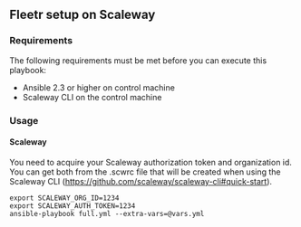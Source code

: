 ## Fleetr setup on Scaleway

### Requirements

The following requirements must be met before you can execute this playbook:

* Ansible 2.3 or higher on control machine
* Scaleway CLI on the control machine

### Usage

#### Scaleway

You need to acquire your Scaleway authorization token and organization id.
You can get both from the .scwrc file that will be created when using the
Scaleway CLI (https://github.com/scaleway/scaleway-cli#quick-start).

```
export SCALEWAY_ORG_ID=1234
export SCALEWAY_AUTH_TOKEN=1234
ansible-playbook full.yml --extra-vars=@vars.yml
```
